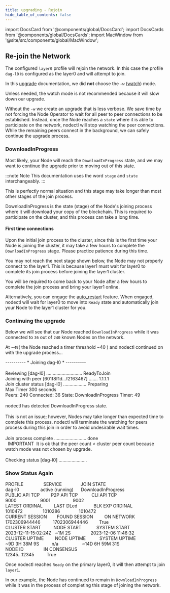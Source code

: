 ```yaml
---
title: upgrading - Rejoin
hide_table_of_contents: false
---
```

<intro-end />

import DocsCard from '@components/global/DocsCard';
import DocsCards from '@components/global/DocsCards';
import MacWindow from '@site/src/components/global/MacWindow';

<head>
  <title>Constellation Network Automation with nodectl</title>
  <meta
    name="description"
    content="Constellation Network Automation - Upgrade Tessellation with nodectl"
  />
</head>

## Re-join the Network

The configured `layer0` profile will rejoin the network.  In this case the profile `dag-l0` is configured as the layer0 and will attempt to join.

In this [upgrade](/validate/automated/nodectlCommands#upgrade) documentation, we did **not** choose the `-w` ([watch](/validate/automated/nodectlCommands#upgrade)) mode.  

Unless needed, the watch mode is not recommended because it will slow down our upgrade. 

Without the `-w` we create an upgrade that is less verbose. We save time by not forcing the Node Operator to wait for all peer to peer connections to be established.  Instead, once the Node reaches a `state` where it is able to participate on the network, nodectl will stop watching the peer connections.  While the remaining peers connect in the background, we can safely continue the upgrade process.

### DownloadInProgress

Most likely, your Node will reach the `DownloadInProgress` state, and we may want to continue the upgrade prior to moving out of this state.  

:::note Note
This documentation uses the word `stage` and `state` interchangeably.
:::

This is perfectly normal situation and this stage may take longer than most other stages of the join process.

DownloadInProgress is the state (stage) of the Node's joining process where it will download your copy of the blockchain.  This is required to participate on the cluster, and this process can take a long time.

#### First time connections

Upon the initial join process to the cluster, since this is the first time your Node is joining the cluster, it may take a few hours to complete the `DownloadInProgress` stage.  Please practice patience during this time.

You may not reach the next stage shown below, the Node may not properly connect to the layer1.  This is because layer1 must wait for layer0 to complete its join process before joining the layer1 cluster.

You will be required to come back to your Node after a few hours to complete the join process and bring your layer1 online.  

Alternatively, you can engage the [auto_restart](/validate/automated/nodectlCommands#auto_restart) feature.  When engaged, nodectl will wait for layer0 to move into `Ready` state and automatically join your Node to the layer1 cluster for you.

### Continuing the upgrade

Below we will see that our Node reached `DownloadInProgress` while it was connected to `36` out of `240` known Nodes on the network.  

At ~`49`( the Node reached a timer threshold ~40 ) and nodectl continued on with the upgrade process...

<MacWindow>
---------- * Joining dag-l0 * ----------<br />
<br />
Reviewing [dag-l0] ............................ ReadyToJoin <br />
Joining with peer [601f8f1d...f2163467] ....... 1.1.1.1<br />
Join cluster status [dag-l0] .................. Preparing<br />
Max Timer  300 seconds<br />
Peers: 240 Connected: 36 State: DownloadInProgress Timer: 49<br />
<br />
nodectl has detected DownloadInProgress state.<br />
<br />
This is not an issue; however, Nodes may take longer than expected time to complete this process.  nodectl will terminate the watching for peers process during this join in order to avoid undesirable wait times.<br />
<br />
Join process complete ......................... done<br />
&nbsp;&nbsp;IMPORTANT&nbsp;&nbsp;It is ok that the peer count &lt; cluster peer count because watch mode was not chosen by upgrade.<br />
<br /> 
  Checking status [dag-l0] ......................<br />
</MacWindow>

### Show Status Again

<MacWindow>
PROFILE&nbsp;&nbsp;&nbsp;&nbsp;&nbsp;&nbsp;&nbsp;&nbsp;&nbsp;&nbsp;&nbsp;&nbsp;&nbsp;&nbsp;&nbsp;&nbsp;SERVICE&nbsp;&nbsp;&nbsp;&nbsp;&nbsp;&nbsp;&nbsp;&nbsp;&nbsp;&nbsp;&nbsp;&nbsp;&nbsp;&nbsp;&nbsp;JOIN STATE<br />
dag-l0&nbsp;&nbsp;&nbsp;&nbsp;&nbsp;&nbsp;&nbsp;&nbsp;&nbsp;&nbsp;&nbsp;&nbsp;&nbsp;&nbsp;&nbsp;&nbsp;&nbsp;active (running)&nbsp;&nbsp;&nbsp;&nbsp;&nbsp;&nbsp;DownloadInProgress<br /> 
PUBLIC API TCP&nbsp;&nbsp;&nbsp;&nbsp;&nbsp;&nbsp;&nbsp;&nbsp;&nbsp;P2P API TCP&nbsp;&nbsp;&nbsp;&nbsp;&nbsp;&nbsp;&nbsp;&nbsp;&nbsp;&nbsp;&nbsp;CLI API TCP<br />    
9000&nbsp;&nbsp;&nbsp;&nbsp;&nbsp;&nbsp;&nbsp;&nbsp;&nbsp;&nbsp;&nbsp;&nbsp;&nbsp;&nbsp;&nbsp;&nbsp;&nbsp;&nbsp;&nbsp;9001&nbsp;&nbsp;&nbsp;&nbsp;&nbsp;&nbsp;&nbsp;&nbsp;&nbsp;&nbsp;&nbsp;&nbsp;&nbsp;&nbsp;&nbsp;&nbsp;&nbsp;&nbsp;9002<br /> 
LATEST ORDINAL&nbsp;&nbsp;&nbsp;&nbsp;&nbsp;&nbsp;&nbsp;&nbsp;&nbsp;LAST DLed &nbsp;&nbsp;&nbsp;&nbsp;&nbsp;&nbsp;&nbsp;&nbsp;&nbsp;&nbsp;&nbsp;&nbsp;BLK EXP ORDINAL<br />  
1010472&nbsp;&nbsp;&nbsp;&nbsp;&nbsp;&nbsp;&nbsp;&nbsp;&nbsp;&nbsp;&nbsp;&nbsp;&nbsp;&nbsp;&nbsp;&nbsp;1010286&nbsp;&nbsp;&nbsp;&nbsp;&nbsp;&nbsp;&nbsp;&nbsp;&nbsp;&nbsp;&nbsp;&nbsp;&nbsp;&nbsp;&nbsp;1010472<br /> 
CURRENT SESSION&nbsp;&nbsp;&nbsp;&nbsp;&nbsp;&nbsp;&nbsp;&nbsp;FOUND SESSION&nbsp;&nbsp;&nbsp;&nbsp;&nbsp;&nbsp;&nbsp;&nbsp;&nbsp;ON NETWORK  <br /> 
1702306944446&nbsp;&nbsp;&nbsp;&nbsp;&nbsp;&nbsp;&nbsp;&nbsp;&nbsp;&nbsp;1702306944446&nbsp;&nbsp;&nbsp;&nbsp;&nbsp;&nbsp;&nbsp;&nbsp;&nbsp;True<br /> 
CLUSTER START&nbsp;&nbsp;&nbsp;&nbsp;&nbsp;&nbsp;&nbsp;&nbsp;&nbsp;&nbsp;NODE START&nbsp;&nbsp;&nbsp;&nbsp;&nbsp;&nbsp;&nbsp;&nbsp;&nbsp;&nbsp;&nbsp;&nbsp;SYSTEM START<br /> 
2023-12-11-15:02:24Z&nbsp;&nbsp;&nbsp;~1M 2S&nbsp;&nbsp;&nbsp;&nbsp;&nbsp;&nbsp;&nbsp;&nbsp;&nbsp;&nbsp;&nbsp;&nbsp;&nbsp;&nbsp;&nbsp;&nbsp;2023-12-06 11:46:32 <br /> 
CLUSTER UPTIME&nbsp;&nbsp;&nbsp;&nbsp;&nbsp;&nbsp;&nbsp;&nbsp;&nbsp;NODE UPTIME&nbsp;&nbsp;&nbsp;&nbsp;&nbsp;&nbsp;&nbsp;&nbsp;&nbsp;&nbsp;&nbsp;SYSTEM UPTIME<br />
~9D 3H 38M 9S&nbsp;&nbsp;&nbsp;&nbsp;&nbsp;&nbsp;&nbsp;&nbsp;&nbsp;&nbsp;n/a&nbsp;&nbsp;&nbsp;&nbsp;&nbsp;&nbsp;&nbsp;&nbsp;&nbsp;&nbsp;&nbsp;&nbsp;&nbsp;&nbsp;&nbsp;&nbsp;&nbsp;&nbsp;&nbsp;~14D 6H 59M 31S<br /> 
NODE ID&nbsp;&nbsp;&nbsp;&nbsp;&nbsp;&nbsp;&nbsp;&nbsp;&nbsp;&nbsp;&nbsp;&nbsp;&nbsp;&nbsp;&nbsp;&nbsp;IN CONSENSUS&nbsp;&nbsp;&nbsp;&nbsp;&nbsp;&nbsp;&nbsp;&nbsp;<br />  
12345...12345&nbsp;&nbsp;&nbsp;&nbsp;&nbsp;&nbsp;&nbsp;&nbsp;&nbsp;&nbsp;True&nbsp;&nbsp;&nbsp;&nbsp;&nbsp;&nbsp;&nbsp;&nbsp;<br /> 
</MacWindow>

Once nodectl reaches `Ready` on the primary layer0, it will then attempt to join `layer1`.

In our example, the Node has continued to remain in `DownloadInProgress` while it was in the process of completing this stage of joining the network.  